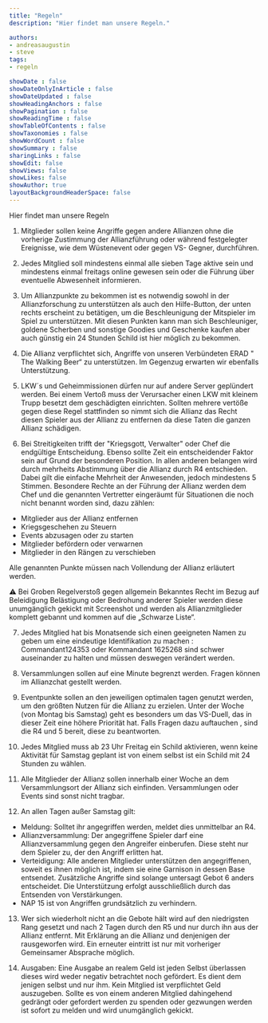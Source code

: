```yaml
---
title: "Regeln"
description: "Hier findet man unsere Regeln."

authors:
- andreasaugustin
- steve
tags:
- regeln

showDate : false
showDateOnlyInArticle : false
showDateUpdated : false
showHeadingAnchors : false
showPagination : false
showReadingTime : false
showTableOfContents : false
showTaxonomies : false
showWordCount : false
showSummary : false
sharingLinks : false
showEdit: false
showViews: false
showLikes: false
showAuthor: true
layoutBackgroundHeaderSpace: false
---
```


Hier findet man unsere Regeln

1. Mitglieder sollen keine Angriffe gegen andere Allianzen ohne die vorherige Zustimmung der Allianzführung oder während festgelegter Ereignisse, wie dem Wüstenevent oder gegen VS- Gegner, durchführen.

2. Jedes Mitglied soll mindestens einmal alle sieben Tage aktive sein und mindestens einmal freitags online gewesen sein oder die Führung über eventuelle Abwesenheit informieren.

3. Um Allianzpunkte zu bekommen ist es notwendig sowohl in der Allianzforschung zu unterstützen als auch den Hilfe-Button, der unten rechts erscheint zu betätigen, um die Beschleunigung der Mitspieler im Spiel zu unterstützen. Mit diesen Punkten kann man sich Beschleuniger, goldene Scherben und sonstige Goodies und Geschenke kaufen aber auch günstig ein 24 Stunden Schild ist hier möglich zu bekommen.

4. Die Allianz verpflichtet sich, Angriffe von unseren Verbündeten ERAD " The Walking Beer“ zu unterstützen. Im Gegenzug erwarten wir ebenfalls Unterstützung.

5. LKW´s und Geheimmissionen dürfen nur auf andere Server geplündert werden. Bei einem Vertoß muss der Verursacher einen LKW mit kleinem Trupp besetzt dem geschädigten einrichten. Sollten mehrere vertöße gegen diese Regel stattfinden so nimmt sich die Allianz das Recht diesen Spieler aus der Allianz zu entfernen da diese Taten die ganzen Allianz schädigen.

6. Bei Streitigkeiten trifft der "Kriegsgott, Verwalter" oder Chef die endgültige Entscheidung. Ebenso sollte Zeit ein entscheidender Faktor sein auf Grund der besonderen Position. In allen anderen belangen wird durch mehrheits Abstimmung über die Allianz durch R4 entschieden. Dabei gilt die einfache Mehrheit der Anwesenden, jedoch mindestens 5 Stimmen. Besondere Rechte an der Führung der Allianz werden dem Chef und die genannten Vertretter eingeräumt für Situationen die noch nicht benannt worden sind, dazu zählen:

* Mitglieder aus der Allianz entfernen
* Kriegsgeschehen zu Steuern
* Events abzusagen oder zu starten
* Mitglieder befördern oder verwarnen
* Mitglieder in den Rängen zu verschieben

Alle genannten Punkte müssen nach Vollendung der Allianz erläutert werden.

:warning: Bei Groben Regelverstoß gegen allgemein Bekanntes Recht im Bezug auf Beleidigung Belästigung oder Bedrohung anderer Spieler werden diese unumgänglich gekickt mit Screenshot und werden als Allianzmitglieder komplett gebannt und kommen auf die „Schwarze Liste“.

7. Jedes Mitglied hat bis Monatsende sich einen geeigneten Namen zu geben um eine eindeutige Identifikation zu machen : Commandant124353 oder Kommandant 1625268 sind schwer auseinander zu halten und müssen deswegen verändert werden.

8. Versammlungen sollen auf eine Minute begrenzt werden. Fragen können im Allianzchat gestellt werden.

9. Eventpunkte sollen an den jeweiligen optimalen tagen genutzt werden, um den größten Nutzen für die Allianz zu erzielen. Unter der Woche (von Montag bis Samstag) geht es besonders um das VS-Duell, das in dieser Zeit eine höhere Priorität hat. Falls Fragen dazu auftauchen , sind die R4 und 5 bereit, diese zu beantworten.

10. Jedes Mitglied muss ab 23 Uhr Freitag ein Schild aktivieren, wenn keine Aktivität für Samstag geplant ist von einem selbst ist ein Schild mit 24 Stunden zu wählen.

11. Alle Mitglieder der Allianz sollen innerhalb einer Woche an dem Versammlungsort der Allianz sich einfinden. Versammlungen oder Events sind sonst nicht tragbar.

12. An allen Tagen außer Samstag gilt:

* Meldung: Solltet ihr angegriffen werden, meldet dies unmittelbar an R4.
* Allianzversammlung: Der angegriffene Spieler darf eine Allianzversammlung gegen den Angreifer einberufen. Diese steht nur dem Spieler zu, der den Angriff  erlitten hat.
* Verteidigung: Alle anderen Mitglieder unterstützen den angegriffenen, soweit es ihnen möglich ist, indem sie eine Garnison in dessen Base entsendet. Zusätzliche Angriffe sind solange untersagt Gebot 6 anders entscheidet. Die Unterstützung erfolgt ausschließlich durch das Entsenden von Verstärkungen.
* NAP 15 ist von Angriffen grundsätzlich zu verhindern.

13. Wer sich wiederholt nicht an die Gebote hält wird auf den niedrigsten Rang gesetzt und nach 2 Tagen durch den R5 und nur durch ihn aus der Allianz entfernt. Mit Erklärung an die Allianz und denjenigen der rausgeworfen wird. Ein erneuter eintritt ist nur mit vorheriger Gemeinsamer Absprache möglich.

14. Ausgaben: Eine Ausgabe an realem Geld ist jeden Selbst überlassen dieses wird weder negativ betrachtet noch gefördert. Es dient dem jenigen selbst und nur ihm. Kein Mitglied ist verpflichtet Geld auszugeben. Sollte es von einem anderen Mitglied dahingehend gedrängt oder gefordert werden zu spenden oder gezwungen werden ist sofort zu melden und wird unumgänglich gekickt.
